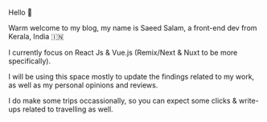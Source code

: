 Hello :wave:

Warm welcome to my blog, my name is Saeed Salam, a front-end dev from Kerala, India :india:

I currently focus on React Js & Vue.js (Remix/Next & Nuxt to be more specifically).

I will be using this space mostly to update the findings related to my work, as well as my personal opinions and reviews.

I do make some trips occassionally, so you can expect some clicks & write-ups related to travelling as well.
